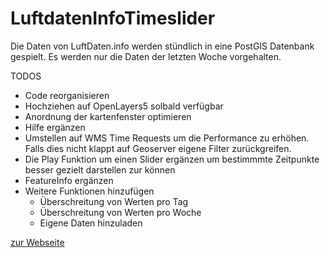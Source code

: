 # LuftdatenInfoTimeslider
Die Daten von LuftDaten.info werden stündlich in eine PostGIS Datenbank gespielt.
Es werden nur die Daten der letzten Woche vorgehalten.

TODOS

* Code reorganisieren
* Hochziehen auf OpenLayers5 solbald verfügbar
* Anordnung der kartenfenster optimieren
* Hilfe ergänzen
* Umstellen auf WMS Time Requests um die Performance zu erhöhen. Falls dies nicht klappt auf Geoserver eigene Filter zurückgreifen.
* Die Play Funktion um einen Slider ergänzen um bestimmmte Zeitpunkte besser gezielt darstellen zur können
* FeatureInfo ergänzen
* Weitere Funktionen hinzufügen
  * Überschreitung von Werten pro Tag
  * Überschreitung von Werten pro Woche
  * Eigene Daten hinzuladen

[zur Webseite](http://opendem.info/client/luftDatenInfoMapTimeTest.html)
